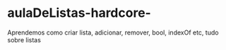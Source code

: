 # aulaDeListas-hardcore-
Aprendemos como criar lista, adicionar, remover, bool, indexOf etc, tudo sobre listas

